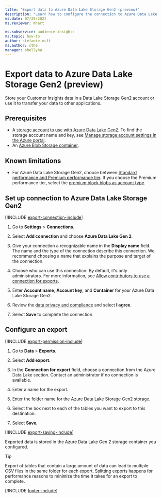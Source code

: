 ```yaml
---
title: "Export data to Azure Data Lake Storage Gen2 (preview)"
description: "Learn how to configure the connection to Azure Data Lake Storage Gen2."
ms.date: 07/25/2022
ms.reviewer: mhart

ms.subservice: audience-insights
ms.topic: how-to
author: stefanie-msft
ms.author: sthe
manager: shellyha
---
```


# Export data to Azure Data Lake Storage Gen2 (preview)

Store your Customer Insights data in a Data Lake Storage Gen2 account or use it to transfer your data to other applications.

## Prerequisites

- A [storage account to use with Azure Data Lake Gen2](/azure/storage/blobs/create-data-lake-storage-account). To find the storage account name and key, see [Manage storage account settings in the Azure portal](/azure/storage/common/storage-account-manage).
- An [Azure Blob Storage container](/azure/storage/blobs/storage-quickstart-blobs-portal#create-a-container).

## Known limitations

- For Azure Data Lake Storage Gen2, choose between [Standard performance and Premium performance tier](/azure/storage/blobs/create-data-lake-storage-account). If you choose the Premium performance tier, select the [premium block blobs as account type](/azure/storage/common/storage-account-overview#types-of-storage-accounts).

## Set up connection to Azure Data Lake Storage Gen2

[!INCLUDE [export-connection-include](includes/export-connection-admn.md)]

1. Go to **Settings** > **Connections**.

1. Select **Add connection** and choose **Azure Data Lake Gen 2**.

1. Give your connection a recognizable name in the **Display name** field. The name and the type of the connection describe this connection. We recommend choosing a name that explains the purpose and target of the connection.

1. Choose who can use this connection. By default, it's only administrators. For more information, see [Allow contributors to use a connection for exports](connections.md#allow-contributors-to-use-a-connection-for-exports).

1. Enter **Account name**, **Account key**, and **Container** for your Azure Data Lake Storage Gen2.

1. Review the [data privacy and compliance](connections.md#data-privacy-and-compliance) and select **I agree**.

1. Select **Save** to complete the connection.

## Configure an export

[!INCLUDE [export-permission-include](includes/export-permission.md)]

1. Go to **Data** > **Exports**.

1. Select **Add export**.

1. In the **Connection for export** field, choose a connection from the Azure Data Lake section. Contact an administrator if no connection is available.

1. Enter a name for the export.

1. Enter the folder name for the Azure Data Lake Storage Gen2 storage.

1. Select the box next to each of the tables you want to export to this destination.

1. Select **Save**.

[!INCLUDE [export-saving-include](includes/export-saving.md)]

Exported data is stored in the Azure Data Lake Gen 2 storage container you configured.

> [!TIP]
> Export of tables that contain a large amount of data can lead to multiple CSV files in the same folder for each export. Splitting exports happens for performance reasons to minimize the time it takes for an export to complete.

[!INCLUDE [footer-include](includes/footer-banner.md)]
